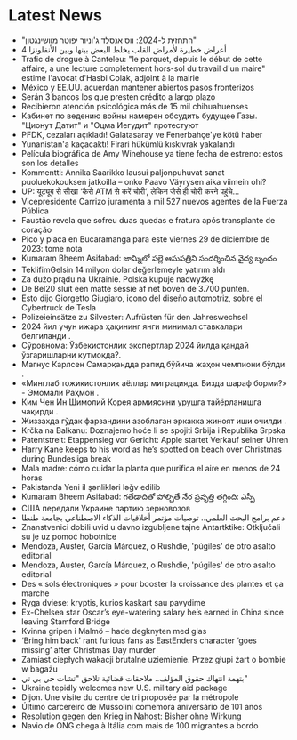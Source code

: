 # Latest News
-  "התחזית ל-2024: ווס אנסלד ג'וניור יפוטר מוושינגטון"
-  4 أعراض خطيرة لأمراض القلب يخلط البعض بينها وبين الأنفلونزا
-  Trafic de drogue à Canteleu: "le parquet, depuis le début de cette affaire, a une lecture complètement hors-sol du travail d'un maire" estime l'avocat d'Hasbi Colak, adjoint à la mairie
-  México y EE.UU. acuerdan mantener abiertos pasos fronterizos
-  Serán 3 bancos los que presten crédito a largo plazo
-  Recibieron atención psicológica más de 15 mil chihuahuenses
-  Кабинет по ведению войны намерен обсудить будущее Газы. "Ционут Датит" и "Оцма Иегудит" протестуют
-  PFDK, cezaları açıkladı! Galatasaray ve Fenerbahçe'ye kötü haber
-  Yunanistan'a kaçacaktı! Firari hükümlü kıskıvrak yakalandı
-  Película biográfica de Amy Winehouse ya tiene fecha de estreno: estos son los detalles
-  Kommentti: Annika Saarikko lausui paljonpuhuvat sanat puoluekokouksen jatkoilla – onko Paavo Väyrysen aika viimein ohi?
-  UP: यूट्यूब से सीखा ‘कैसे ATM से करें चोरी’, लेकिन जैसे ही चोरी करने पहुंचे…
-  Vicepresidente Carrizo juramenta a mil 527 nuevos agentes de la Fuerza Pública
-  Faustão revela que sofreu duas quedas e fratura após transplante de coração
-  Pico y placa en Bucaramanga para este viernes 29 de diciembre de 2023: tome nota
-  Kumaram Bheem Asifabad: జామ్నిలో పల్లె ఆసుపత్రిని సందర్శించిన వైద్య బృందం
-  TeklifimGelsin 14 milyon dolar değerlemeyle yatırım aldı
-  Za dużo prądu na Ukrainie. Polska kupuje nadwyżkę
-  De Bel20 sluit een matte sessie af net boven de 3.700 punten.
-  Esto dijo Giorgetto Giugiaro, icono del diseño automotriz, sobre el Cybertruck de Tesla
-  Polizeieinsätze zu Silvester: Aufrüsten für den Jahreswechsel
-  2024 йил учун ижара ҳақининг янги минимал ставкалари белгиланди .
-  Сўровнома: Ўзбекистонлик экспертлар 2024 йилда қандай ўзгаришларни кутмоқда?.
-  Магнус Карлсен Самарқандда рапид бўйича жаҳон чемпиони бўлди .
-  «Минглаб тожикистонлик аёллар миграцияда. Бизда шараф борми?» - Эмомали Раҳмон .
-  Ким Чен Ин Шимолий Корея армиясини урушга тайёрланишга чақирди .
-  Жиззахда гўдак фарзандини азоблаган эркакка жиноят иши очилди .
-  Krčka na Balkanu: Doznajemo hoće li se spojiti Srbija i Republika Srpska
-  Patentstreit: Etappensieg vor Gericht: Apple startet Verkauf seiner Uhren
-  Harry Kane keeps to his word as he’s spotted on beach over Christmas during Bundesliga break
-  Mala madre: cómo cuidar la planta que purifica el aire en menos de 24 horas
-  Pakistanda Yeni il şənlikləri ləğv edilib
-  Kumaram Bheem Asifabad: గతేడాదితో పోల్చితే నేర ప్రవృత్తి తగ్గింది: ఎస్పీ
-  США передали Украине партию зерновозов
-  دعم برامج البحث العلمي.. توصيات مؤتمر أخلاقيات الذكاء الاصطناعي بجامعة طنطا
-  Znanstvenici dobili uvid u davno izgubljene tajne Antartktike: Otključali su je uz pomoć hobotnice
-  Mendoza, Auster, García Márquez, o Rushdie, 'púgiles' de otro asalto editorial
-  Mendoza, Auster, García Márquez, o Rushdie, 'púgiles' de otro asalto editorial
-  Des « sols électroniques » pour booster la croissance des plantes et ça marche
-  Ryga dviese: kryptis, kurios kaskart sau pavydime
-  Ex-Chelsea star Oscar’s eye-watering salary he’s earned in China since leaving Stamford Bridge
-  Kvinna gripen i Malmö – hade degknyten med glas
-  ‘Bring him back’ rant furious fans as EastEnders character ‘goes missing’ after Christmas Day murder
-  Zamiast ciepłych wakacji brutalne uziemienie. Przez głupi żart o bombie w bagażu
-  بتهمة انتهاك حقوق المؤلف.. ملاحقات قضائية تلاحق "تشات جي بي تي"
-  Ukraine tepidly welcomes new U.S. military aid package
-  Dijon. Une visite du centre de tri proposée par la métropole
-  Último carcereiro de Mussolini comemora aniversário de 101 anos
-  Resolution gegen den Krieg in Nahost: Bisher ohne Wirkung
-  Navio de ONG chega à Itália com mais de 100 migrantes a bordo
